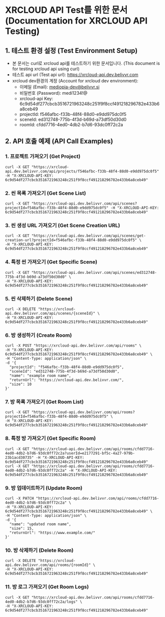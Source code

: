 # XRCLOUD API Test를 위한 문서 (Documentation for XRCLOUD API Testing)

## 1. 테스트 환경 설정 (Test Environment Setup)
 * 본 문서는 curl로 xrcloud api를 테스트하기 위한 문서입니다.
   (This document is for testing xrcloud api using curl)
 * 테스트 api url (Test api url): https://xrcloud-api.dev.belivvr.com
 * xrcloud dev환경의 계정 (Account for xrcloud dev environment): 
   - 이메일 (Email): mediopia-dev@belivvr.si
   - 비밀번호 (Password): medi1234!@
   - xrcloud-api Key: 6c9d54df277cbcb3516721963248c251f9f8ccf491218296782e433b6a8ceb49
   - projectId: f546afbc-f33b-48f4-88d0-e9dd975dc0f5
   - sceneId: ed312748-775b-4f3d-b69d-a73df50d30d0
   - roomId: cfdd7716-4ed0-4db2-b7d6-93dc0ff72c2a

## 2. API 호출 예제 (API Call Examples)

### 1. 프로젝트 가져오기 (Get Project)
```
curl -X GET "https://xrcloud-api.dev.belivvr.com/api/projects/f546afbc-f33b-48f4-88d0-e9dd975dc0f5" -H "X-XRCLOUD-API-KEY: 6c9d54df277cbcb3516721963248c251f9f8ccf491218296782e433b6a8ceb49"
```

### 2. 씬 목록 가져오기 (Get Scene List)
```
curl -X GET "https://xrcloud-api.dev.belivvr.com/api/scenes?projectId=f546afbc-f33b-48f4-88d0-e9dd975dc0f5" -H "X-XRCLOUD-API-KEY: 6c9d54df277cbcb3516721963248c251f9f8ccf491218296782e433b6a8ceb49"
```

### 3. 씬 생성 URL 가져오기 (Get Scene Creation URL)
```
curl -X GET "https://xrcloud-api.dev.belivvr.com/api/scenes/get-creation-url?projectId=f546afbc-f33b-48f4-88d0-e9dd975dc0f5" \
-H "X-XRCLOUD-API-KEY: 6c9d54df277cbcb3516721963248c251f9f8ccf491218296782e433b6a8ceb49"
```

### 4. 특정 씬 가져오기 (Get Specific Scene)
```
curl -X GET "https://xrcloud-api.dev.belivvr.com/api/scenes/ed312748-775b-4f3d-b69d-a73df50d30d0" \
-H "X-XRCLOUD-API-KEY: 6c9d54df277cbcb3516721963248c251f9f8ccf491218296782e433b6a8ceb49"
```

### 5. 씬 삭제하기 (Delete Scene)
```
curl -X DELETE "https://xrcloud-api.dev.belivvr.com/api/scenes/{sceneId}" \
-H "X-XRCLOUD-API-KEY: 6c9d54df277cbcb3516721963248c251f9f8ccf491218296782e433b6a8ceb49"
```

### 6. 방 생성하기 (Create Room)
```
curl -X POST "https://xrcloud-api.dev.belivvr.com/api/rooms" \
-H "X-XRCLOUD-API-KEY: 6c9d54df277cbcb3516721963248c251f9f8ccf491218296782e433b6a8ceb49" \
-H "Content-Type: application/json" \
-d '{
  "projectId": "f546afbc-f33b-48f4-88d0-e9dd975dc0f5",
  "sceneId": "ed312748-775b-4f3d-b69d-a73df50d30d0",
  "name": "example room name",
  "returnUrl": "https://xrcloud-api.dev.belivvr.com/",
  "size": 10
}'
```

### 7. 방 목록 가져오기 (Get Room List)
```
curl -X GET "https://xrcloud-api.dev.belivvr.com/api/rooms?projectId=f546afbc-f33b-48f4-88d0-e9dd975dc0f5" \
-H "X-XRCLOUD-API-KEY: 6c9d54df277cbcb3516721963248c251f9f8ccf491218296782e433b6a8ceb49"
```

### 8. 특정 방 가져오기 (Get Specific Room)
```
curl -X GET "https://xrcloud-api.dev.belivvr.com/api/rooms/cfdd7716-4ed0-4db2-b7d6-93dc0ff72c2a?userId=e2177291-bf5c-4a27-979b-23b1acd30735" -H "X-XRCLOUD-API-KEY: 6c9d54df277cbcb3516721963248c251f9f8ccf491218296782e433b6a8ceb49"
curl -X GET "https://xrcloud-api.dev.belivvr.com/api/rooms/cfdd7716-4ed0-4db2-b7d6-93dc0ff72c2a" -H "X-XRCLOUD-API-KEY: 6c9d54df277cbcb3516721963248c251f9f8ccf491218296782e433b6a8ceb49"

```

### 9. 방 업데이트하기 (Update Room)
```
curl -X PATCH "https://xrcloud-api.dev.belivvr.com/api/rooms/cfdd7716-4ed0-4db2-b7d6-93dc0ff72c2a" \
-H "X-XRCLOUD-API-KEY: 6c9d54df277cbcb3516721963248c251f9f8ccf491218296782e433b6a8ceb49" \
-H "Content-Type: application/json" \
-d '{
  "name": "updated room name",
  "size": 15,
  "returnUrl": "https://www.example.com/"
}'
```

### 10. 방 삭제하기 (Delete Room)
```
curl -X DELETE "https://xrcloud-api.dev.belivvr.com/api/rooms/{roomId}" \
-H "X-XRCLOUD-API-KEY: 6c9d54df277cbcb3516721963248c251f9f8ccf491218296782e433b6a8ceb49"
```

### 11. 방 로그 가져오기 (Get Room Logs)
```
curl -X GET "https://xrcloud-api.dev.belivvr.com/api/rooms/cfdd7716-4ed0-4db2-b7d6-93dc0ff72c2a/logs" \
-H "X-XRCLOUD-API-KEY: 6c9d54df277cbcb3516721963248c251f9f8ccf491218296782e433b6a8ceb49"
```
